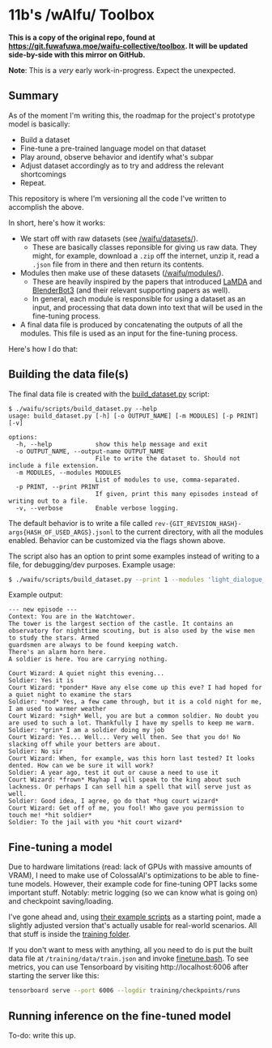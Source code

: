# 11b's /wAIfu/ Toolbox

**This is a copy of the original repo, found at https://git.fuwafuwa.moe/waifu-collective/toolbox. It will be updated side-by-side with this mirror on GitHub.**

**Note**: This is a _very_ early work-in-progress. Expect the unexpected.

## Summary

As of the moment I'm writing this, the roadmap for the project's prototype model is basically:

- Build a dataset
- Fine-tune a pre-trained language model on that dataset
- Play around, observe behavior and identify what's subpar
- Adjust dataset accordingly as to try and address the relevant shortcomings
- Repeat.

This repository is where I'm versioning all the code I've written to accomplish the above.

In short, here's how it works:

- We start off with raw datasets (see [/waifu/datasets/](/waifu/datasets/)).
  - These are basically classes reponsible for giving us raw data. They might, for example, download a `.zip` off the internet, unzip it, read a `.json` file from in there and then return its contents.
- Modules then make use of these datasets ([/waifu/modules/](/waifu/modules/)).
  - These are heavily inspired by the papers that introduced [LaMDA](https://arxiv.org/pdf/2201.08239.pdf) and [BlenderBot3](https://arxiv.org/pdf/2208.03188.pdf) (and their relevant supporting papers as well).
  - In general, each module is responsible for using a dataset as an input, and processing that data down into text that will be used in the fine-tuning process.
- A final data file is produced by concatenating the outputs of all the modules. This file is used as an input for the fine-tuning process.

Here's how I do that:

## Building the data file(s)

The final data file is created with the [build_dataset.py](/waifu/scripts/build_dataset.py) script:

```
$ ./waifu/scripts/build_dataset.py --help
usage: build_dataset.py [-h] [-o OUTPUT_NAME] [-m MODULES] [-p PRINT] [-v]

options:
  -h, --help            show this help message and exit
  -o OUTPUT_NAME, --output-name OUTPUT_NAME
                        File to write the dataset to. Should not include a file extension.
  -m MODULES, --modules MODULES
                        List of modules to use, comma-separated.
  -p PRINT, --print PRINT
                        If given, print this many episodes instead of writing out to a file.
  -v, --verbose         Enable verbose logging.
```

The default behavior is to write a file called `rev-{GIT_REVISION_HASH}-args{HASH_OF_USED_ARGS}.jsonl` to the current directory, with all the modules enabled. Behavior can be customized via the flags shown above.

The script also has an option to print some examples instead of writing to a file, for debugging/dev purposes. Example usage:

```bash
$ ./waifu/scripts/build_dataset.py --print 1 --modules 'light_dialogue_vdm:LightDialogueVDM' # or -p 1 and -m ...
```

Example output:

```
--- new episode ---
Context: You are in the Watchtower.
The tower is the largest section of the castle. It contains an observatory for nighttime scouting, but is also used by the wise men to study the stars. Armed
guardsmen are always to be found keeping watch.
There's an alarm horn here.
A soldier is here. You are carrying nothing.

Court Wizard: A quiet night this evening...
Soldier: Yes it is
Court Wizard: *ponder* Have any else come up this eve? I had hoped for a quiet night to examine the stars
Soldier: *nod* Yes, a few came through, but it is a cold night for me, I am used to warmer weather
Court Wizard: *sigh* Well, you are but a common soldier. No doubt you are used to such a lot. Thankfully I have my spells to keep me warm.
Soldier: *grin* I am a soldier doing my job
Court Wizard: Yes... Well... Very well then. See that you do! No slacking off while your betters are about.
Soldier: No sir
Court Wizard: When, for example, was this horn last tested? It looks dented. How can we be sure it will work?
Soldier: A year ago, test it out or cause a need to use it
Court Wizard: *frown* Mayhap I will speak to the king about such lackness. Or perhaps I can sell him a spell that will serve just as well.
Soldier: Good idea, I agree, go do that *hug court wizard*
Court Wizard: Get off of me, you fool! Who gave you permission to touch me! *hit soldier*
Soldier: To the jail with you *hit court wizard*
```

## Fine-tuning a model

Due to hardware limitations (read: lack of GPUs with massive amounts of VRAM), I need to make use of ColossalAI's optimizations to be able to fine-tune models. However, their example code for fine-tuning OPT lacks some important stuff. Notably: metric logging (so we can know what is going on) and checkpoint saving/loading.

I've gone ahead and, using [their example scripts](https://github.com/hpcaitech/ColossalAI/tree/main/examples/language/opt) as a starting point, made a slightly adjusted version that's actually usable for real-world scenarios. All that stuff is inside the [training folder](/training/).

If you don't want to mess with anything, all you need to do is put the built data file at `/training/data/train.json` and invoke [finetune.bash](/training/finetune.bash). To see metrics, you can use Tensorboard by visiting http://localhost:6006 after starting the server like this:

```bash
tensorboard serve --port 6006 --logdir training/checkpoints/runs
```

## Running inference on the fine-tuned model

To-do: write this up.
